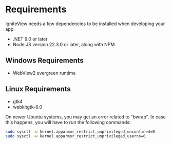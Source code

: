 # Requirements

IgniteView needs a few dependencies to be installed when developing your app:
- .NET 9.0 or later
- Node.JS version 22.3.0 or later, along with NPM

## Windows Requirements

- WebView2 evergreen runtime

## Linux Requirements

- gtk4
- webkitgtk-6.0

On newer Ubuntu systems, you may get an error related to "bwrap". In case this happens, you will have to run the following commands:

```bash
sudo sysctl -w kernel.apparmor_restrict_unprivileged_unconfined=0
sudo sysctl -w kernel.apparmor_restrict_unprivileged_userns=0
```